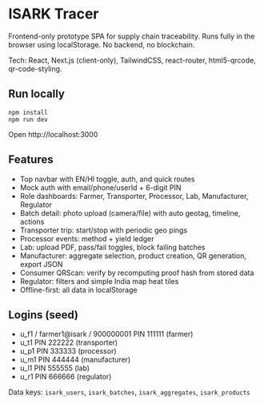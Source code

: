 # ISARK Tracer

Frontend-only prototype SPA for supply chain traceability. Runs fully in the browser using localStorage. No backend, no blockchain.

Tech: React, Next.js (client-only), TailwindCSS, react-router, html5-qrcode, qr-code-styling.

## Run locally

```
npm install
npm run dev
```

Open http://localhost:3000

## Features

- Top navbar with EN/HI toggle, auth, and quick routes
- Mock auth with email/phone/userId + 6-digit PIN
- Role dashboards: Farmer, Transporter, Processor, Lab, Manufacturer, Regulator
- Batch detail: photo upload (camera/file) with auto geotag, timeline, actions
- Transporter trip: start/stop with periodic geo pings
- Processor events: method + yield ledger
- Lab: upload PDF, pass/fail toggles, block failing batches
- Manufacturer: aggregate selection, product creation, QR generation, export JSON
- Consumer QRScan: verify by recomputing proof hash from stored data
- Regulator: filters and simple India map heat tiles
- Offline-first: all data in localStorage

## Logins (seed)

- u_f1 / farmer1@isark / 900000001 PIN 111111 (farmer)
- u_t1 PIN 222222 (transporter)
- u_p1 PIN 333333 (processor)
- u_m1 PIN 444444 (manufacturer)
- u_l1 PIN 555555 (lab)
- u_r1 PIN 666666 (regulator)

Data keys: `isark_users`, `isark_batches`, `isark_aggregates`, `isark_products`
